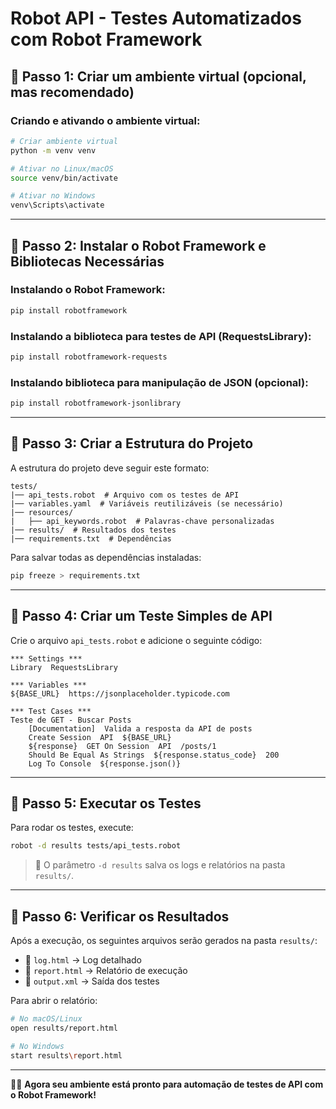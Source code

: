 # Robot API - Testes Automatizados com Robot Framework

## 👐 Passo 1: Criar um ambiente virtual (opcional, mas recomendado)

### Criando e ativando o ambiente virtual:

```sh
# Criar ambiente virtual
python -m venv venv

# Ativar no Linux/macOS
source venv/bin/activate  

# Ativar no Windows
venv\Scripts\activate  
```

---

## 👐 Passo 2: Instalar o Robot Framework e Bibliotecas Necessárias

### Instalando o Robot Framework:
```sh
pip install robotframework
```

### Instalando a biblioteca para testes de API (RequestsLibrary):
```sh
pip install robotframework-requests
```

### Instalando biblioteca para manipulação de JSON (opcional):
```sh
pip install robotframework-jsonlibrary
```

---

## 👐 Passo 3: Criar a Estrutura do Projeto

A estrutura do projeto deve seguir este formato:

```
tests/
|── api_tests.robot  # Arquivo com os testes de API
|── variables.yaml  # Variáveis reutilizáveis (se necessário)
|── resources/
|   ├── api_keywords.robot  # Palavras-chave personalizadas
|── results/  # Resultados dos testes
|── requirements.txt  # Dependências
```

Para salvar todas as dependências instaladas:

```sh
pip freeze > requirements.txt
```

---

## 👐 Passo 4: Criar um Teste Simples de API

Crie o arquivo `api_tests.robot` e adicione o seguinte código:

```robot
*** Settings ***
Library  RequestsLibrary

*** Variables ***
${BASE_URL}  https://jsonplaceholder.typicode.com

*** Test Cases ***
Teste de GET - Buscar Posts
    [Documentation]  Valida a resposta da API de posts
    Create Session  API  ${BASE_URL}
    ${response}  GET On Session  API  /posts/1
    Should Be Equal As Strings  ${response.status_code}  200
    Log To Console  ${response.json()}
```

---

## 👐 Passo 5: Executar os Testes

Para rodar os testes, execute:

```sh
robot -d results tests/api_tests.robot
```

> 🔹 O parâmetro `-d results` salva os logs e relatórios na pasta `results/`.

---

## 👐 Passo 6: Verificar os Resultados

Após a execução, os seguintes arquivos serão gerados na pasta `results/`:

- 📝 `log.html` → Log detalhado
- 📝 `report.html` → Relatório de execução
- 📝 `output.xml` → Saída dos testes

Para abrir o relatório:

```sh
# No macOS/Linux
open results/report.html  

# No Windows
start results\report.html  
```

---

💪🏻 **Agora seu ambiente está pronto para automação de testes de API com o Robot Framework!**

